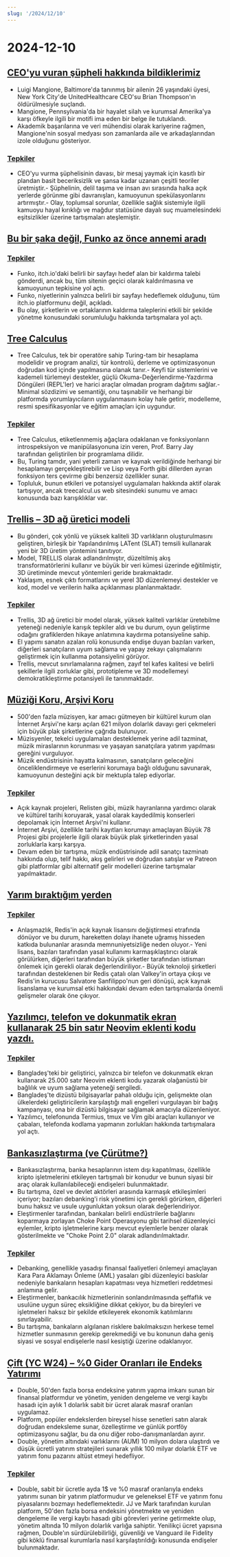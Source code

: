 ```yaml
---
slug: '/2024/12/10'
---
```


# 2024-12-10

## [CEO'yu vuran şüpheli hakkında bildiklerimiz](https://www.bbc.com/news/articles/cp9nxee2r0do)

- Luigi Mangione, Baltimore'da tanınmış bir ailenin 26 yaşındaki üyesi, New York City'de UnitedHealthcare CEO'su Brian Thompson'ın öldürülmesiyle suçlandı.
- Mangione, Pennsylvania'da bir hayalet silah ve kurumsal Amerika'ya karşı öfkeyle ilgili bir motifi ima eden bir belge ile tutuklandı.
- Akademik başarılarına ve veri mühendisi olarak kariyerine rağmen, Mangione'nin sosyal medyası son zamanlarda aile ve arkadaşlarından izole olduğunu gösteriyor.

### [Tepkiler](https://news.ycombinator.com/item?id=42370622)

- CEO'yu vurma şüphelisinin davası, bir mesaj yaymak için kasıtlı bir plandan basit beceriksizlik ve şansa kadar uzanan çeşitli teoriler üretmiştir.- Şüphelinin, delil taşıma ve insan avı sırasında halka açık yerlerde görünme gibi davranışları, kamuoyunun spekülasyonlarını artırmıştır.- Olay, toplumsal sorunlar, özellikle sağlık sistemiyle ilgili kamuoyu hayal kırıklığı ve mağdur statüsüne dayalı suç muamelesindeki eşitsizlikler üzerine tartışmaları ateşlemiştir.

## [Bu bir şaka değil, Funko az önce annemi aradı](https://twitter.com/itchio/status/1866239798924763227)

### [Tepkiler](https://news.ycombinator.com/item?id=42371481)

- Funko, itch.io'daki belirli bir sayfayı hedef alan bir kaldırma talebi gönderdi, ancak bu, tüm sitenin geçici olarak kaldırılmasına ve kamuoyunun tepkisine yol açtı.
- Funko, niyetlerinin yalnızca belirli bir sayfayı hedeflemek olduğunu, tüm itch.io platformunu değil, açıkladı.
- Bu olay, şirketlerin ve ortaklarının kaldırma taleplerini etkili bir şekilde yönetme konusundaki sorumluluğu hakkında tartışmalara yol açtı.

## [Tree Calculus](https://treecalcul.us/)

- Tree Calculus, tek bir operatöre sahip Turing-tam bir hesaplama modelidir ve program analizi, tür kontrolü, derleme ve optimizasyonun doğrudan kod içinde yapılmasına olanak tanır.- Keyfi tür sistemlerini ve kademeli türlemeyi destekler, güçlü Okuma-Değerlendirme-Yazdırma Döngüleri (REPL'ler) ve harici araçlar olmadan program dağıtımı sağlar.- Minimal sözdizimi ve semantiği, onu taşınabilir ve herhangi bir platformda yorumlayıcıların uygulanmasını kolay hale getirir, modelleme, resmi spesifikasyonlar ve eğitim amaçları için uygundur.

### [Tepkiler](https://news.ycombinator.com/item?id=42373437)

- Tree Calculus, etiketlenmemiş ağaçlara odaklanan ve fonksiyonların introspeksiyon ve manipülasyonuna izin veren, Prof. Barry Jay tarafından geliştirilen bir programlama dilidir.
- Bu, Turing tamdır, yani yeterli zaman ve kaynak verildiğinde herhangi bir hesaplamayı gerçekleştirebilir ve Lisp veya Forth gibi dillerden ayıran fonksiyon ters çevirme gibi benzersiz özellikler sunar.
- Topluluk, bunun etkileri ve potansiyel uygulamaları hakkında aktif olarak tartışıyor, ancak treecalcul.us web sitesindeki sunumu ve amacı konusunda bazı karışıklıklar var.

## [Trellis – 3D ağ üretici modeli](https://trellis3d.github.io/)

- Bu gönderi, çok yönlü ve yüksek kaliteli 3D varlıkların oluşturulmasını geliştiren, birleşik bir Yapılandırılmış LATent (SLAT) temsili kullanarak yeni bir 3D üretim yöntemini tanıtıyor.
- Model, TRELLIS olarak adlandırılmıştır, düzeltilmiş akış transformatörlerini kullanır ve büyük bir veri kümesi üzerinde eğitilmiştir, 3D üretiminde mevcut yöntemleri geride bırakmaktadır.
- Yaklaşım, esnek çıktı formatlarını ve yerel 3D düzenlemeyi destekler ve kod, model ve verilerin halka açıklanması planlanmaktadır.

### [Tepkiler](https://news.ycombinator.com/item?id=42369476)

- Trellis, 3D ağ üretici bir model olarak, yüksek kaliteli varlıklar üretebilme yeteneği nedeniyle karışık tepkiler aldı ve bu durum, oyun geliştirme odağını grafiklerden hikaye anlatımına kaydırma potansiyeline sahip.
- El yapımı sanatın azalan rolü konusunda endişe duyan bazıları varken, diğerleri sanatçıların uyum sağlama ve yapay zekayı çalışmalarını geliştirmek için kullanma potansiyelini görüyor.
- Trellis, mevcut sınırlamalarına rağmen, zayıf tel kafes kalitesi ve belirli şekillerle ilgili zorluklar gibi, prototipleme ve 3D modellemeyi demokratikleştirme potansiyeli ile tanınmaktadır.

## [Müziği Koru, Arşivi Koru](https://www.savethearchive.com/)

- 500'den fazla müzisyen, kar amacı gütmeyen bir kültürel kurum olan İnternet Arşivi'ne karşı açılan 621 milyon dolarlık davayı geri çekmeleri için büyük plak şirketlerine çağrıda bulunuyor.
- Müzisyenler, tekelci uygulamaları desteklemek yerine adil tazminat, müzik miraslarının korunması ve yaşayan sanatçılara yatırım yapılması gereğini vurguluyor.
- Müzik endüstrisinin hayatta kalmasının, sanatçıların geleceğini önceliklendirmeye ve eserlerini korumaya bağlı olduğunu savunarak, kamuoyunun desteğini açık bir mektupla talep ediyorlar.

### [Tepkiler](https://news.ycombinator.com/item?id=42373098)

- Açık kaynak projeleri, Relisten gibi, müzik hayranlarına yardımcı olarak ve kültürel tarihi koruyarak, yasal olarak kaydedilmiş konserleri depolamak için İnternet Arşivi'ni kullanır.
- İnternet Arşivi, özellikle tarihi kayıtları korumayı amaçlayan Büyük 78 Projesi gibi projelerle ilgili olarak büyük plak şirketlerinden yasal zorluklarla karşı karşıya.
- Devam eden bir tartışma, müzik endüstrisinde adil sanatçı tazminatı hakkında olup, telif hakkı, akış gelirleri ve doğrudan satışlar ve Patreon gibi platformlar gibi alternatif gelir modelleri üzerine tartışmalar yapılmaktadır.

## [Yarım bıraktığım yerden](https://antirez.com/news/144)

### [Tepkiler](https://news.ycombinator.com/item?id=42378488)

- Anlaşmazlık, Redis'in açık kaynak lisansını değiştirmesi etrafında dönüyor ve bu durum, hareketten dolayı ihanete uğramış hisseden katkıda bulunanlar arasında memnuniyetsizliğe neden oluyor.- Yeni lisans, bazıları tarafından yasal kullanımı karmaşıklaştırıcı olarak görülürken, diğerleri tarafından büyük şirketler tarafından istismarı önlemek için gerekli olarak değerlendiriliyor.- Büyük teknoloji şirketleri tarafından desteklenen bir Redis çatalı olan Valkey'in ortaya çıkışı ve Redis'in kurucusu Salvatore Sanfilippo'nun geri dönüşü, açık kaynak lisanslama ve kurumsal etki hakkındaki devam eden tartışmalarda önemli gelişmeler olarak öne çıkıyor.

## [Yazılımcı, telefon ve dokunmatik ekran kullanarak 25 bin satır Neovim eklenti kodu yazdı.](https://old.reddit.com/r/neovim/comments/1h7vhmg/bro_been_developing_his_2k_star_plugin_on_a/)

### [Tepkiler](https://news.ycombinator.com/item?id=42374823)

- Bangladeş'teki bir geliştirici, yalnızca bir telefon ve dokunmatik ekran kullanarak 25.000 satır Neovim eklenti kodu yazarak olağanüstü bir bağlılık ve uyum sağlama yeteneği sergiledi.
- Bangladeş'te dizüstü bilgisayarlar pahalı olduğu için, gelişmekte olan ülkelerdeki geliştiricilerin karşılaştığı mali engelleri vurgulayan bir bağış kampanyası, ona bir dizüstü bilgisayar sağlamak amacıyla düzenleniyor.
- Yazılımcı, telefonunda Termius, tmux ve Vim gibi araçları kullanıyor ve çabaları, telefonda kodlama yapmanın zorlukları hakkında tartışmalara yol açtı.

## [Bankasızlaştırma (ve Çürütme?)](https://www.bitsaboutmoney.com/archive/debanking-and-debunking/)

- Bankasızlaştırma, banka hesaplarının istem dışı kapatılması, özellikle kripto işletmelerini etkileyen tartışmalı bir konudur ve bunun siyasi bir araç olarak kullanılabileceği endişeleri bulunmaktadır.
- Bu tartışma, özel ve devlet aktörleri arasında karmaşık etkileşimleri içeriyor; bazıları debanking'i risk yönetimi için gerekli görürken, diğerleri bunu haksız ve usule uygunluktan yoksun olarak değerlendiriyor.
- Eleştirmenler tarafından, bankaları belirli endüstrilerle bağlarını koparmaya zorlayan Choke Point Operasyonu gibi tarihsel düzenleyici eylemler, kripto işletmelerine karşı mevcut eylemlerle benzer olarak gösterilmekte ve "Choke Point 2.0" olarak adlandırılmaktadır.

### [Tepkiler](https://news.ycombinator.com/item?id=42371476)

- Debanking, genellikle yasadışı finansal faaliyetleri önlemeyi amaçlayan Kara Para Aklamayı Önleme (AML) yasaları gibi düzenleyici baskılar nedeniyle bankaların hesapları kapatması veya hizmetleri reddetmesi anlamına gelir.
- Eleştirmenler, bankacılık hizmetlerinin sonlandırılmasında şeffaflık ve usulüne uygun süreç eksikliğine dikkat çekiyor, bu da bireyleri ve işletmeleri haksız bir şekilde etkileyerek ekonomik katılımlarını sınırlayabilir.
- Bu tartışma, bankaların algılanan risklere bakılmaksızın herkese temel hizmetler sunmasının gerekip gerekmediği ve bu konunun daha geniş siyasi ve sosyal endişelerle nasıl kesiştiği üzerine odaklanıyor.

## [Çift (YC W24) – %0 Gider Oranları ile Endeks Yatırımı](https://news.ycombinator.com/item?id=42377018)

- Double, 50'den fazla borsa endeksine yatırım yapma imkanı sunan bir finansal platformdur ve yönetim, yeniden dengeleme ve vergi kaybı hasadı için aylık 1 dolarlık sabit bir ücret alarak masraf oranları uygulamaz.
- Platform, popüler endekslerden bireysel hisse senetleri satın alarak doğrudan endeksleme sunar, özelleştirme ve günlük portföy optimizasyonu sağlar, bu da onu diğer robo-danışmanlardan ayırır.
- Double, yönetim altındaki varlıklarını (AUM) 10 milyon dolara ulaştırdı ve düşük ücretli yatırım stratejileri sunarak yıllık 100 milyar dolarlık ETF ve yatırım fonu pazarını altüst etmeyi hedefliyor.

### [Tepkiler](https://news.ycombinator.com/item?id=42377018)

- Double, sabit bir ücretle ayda 1$ ve %0 masraf oranlarıyla endeks yatırımı sunan bir yatırım platformudur ve geleneksel ETF ve yatırım fonu piyasalarını bozmayı hedeflemektedir. JJ ve Mark tarafından kurulan platform, 50'den fazla borsa endeksini yönetmekte ve yeniden dengeleme ile vergi kaybı hasadı gibi görevleri yerine getirmekte olup, yönetim altında 10 milyon dolarlık varlığa sahiptir. Yenilikçi ücret yapısına rağmen, Double'ın sürdürülebilirliği, güvenliği ve Vanguard ile Fidelity gibi köklü finansal kurumlarla nasıl karşılaştırıldığı konusunda endişeler bulunmaktadır.

<head>
  <meta property="og:title" content="CEO'yu vuran şüpheli hakkında bildiklerimiz" />
  <meta property="og:type" content="website" />
  <meta property="og:image" content="https://og.cho.sh/api/og/?title=CEO'yu%20vuran%20%C5%9F%C3%BCpheli%20hakk%C4%B1nda%20bildiklerimiz&subheading=10%20Aral%C4%B1k%202024%20Sal%C4%B1%3A%20Hacker%20Haber%20%C3%96zeti" />
</head>

